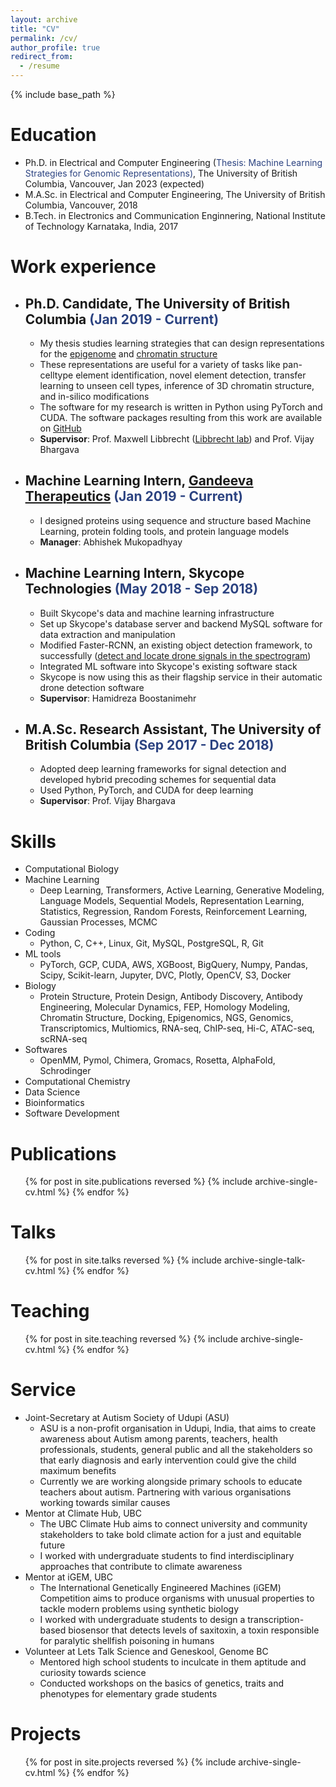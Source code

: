 ```yaml
---
layout: archive
title: "CV"
permalink: /cv/
author_profile: true
redirect_from:
  - /resume
---
```


{% include base_path %}
 

Education
======
* Ph.D. in Electrical and Computer Engineering (<span style="color:#2C4381">Thesis: Machine Learning Strategies for Genomic Representations)</span>, The University of British Columbia, Vancouver, Jan 2023 (expected)
* M.A.Sc. in Electrical and Computer Engineering, The University of British Columbia, Vancouver, 2018
* B.Tech. in Electronics and Communication Enginnering, National Institute of Technology Karnataka, India, 2017 

Work experience
======
* ## Ph.D. Candidate, The University of British Columbia <span style="color:#2C4381">(Jan 2019 - Current)</span> 
  * My thesis studies learning strategies that can design representations for the <a href="https://kevinbdsouza.github.io/publications/epilstm"><u>epigenome</u></a> and <a href="https://kevinbdsouza.github.io/publications/hiclstm"><u>chromatin structure</u></a>
  * These representations are useful for a variety of tasks like pan-celltype element identification, novel element detection, transfer learning to unseen cell types, inference of 3D chromatin structure, and in-silico modifications
  * The software for my research is written in Python using PyTorch and CUDA. The software packages resulting from this work are available on <a href="https://github.com/kevinbdsouza"><u>GitHub</u></a>
  * **Supervisor**: Prof. Maxwell Libbrecht (<a href="https://www.libbrechtlab.com"><u>Libbrecht lab</u></a>) and Prof. Vijay Bhargava

* ## Machine Learning Intern, <a href="https://www.gandeeva.com/"><u>Gandeeva Therapeutics</u></a> <span style="color:#2C4381">(Jan 2019 - Current)</span> 
  * I designed proteins using sequence and structure based Machine Learning, protein folding tools, and protein language models
  * **Manager**: Abhishek Mukopadhyay

* ## Machine Learning Intern, Skycope Technologies <span style="color:#2C4381"> (May 2018 - Sep 2018)</span>
  * Built Skycope's data and machine learning infrastructure 
  * Set up Skycope's database server and backend MySQL software for data extraction and manipulation 
  * Modified Faster-RCNN, an existing object detection framework, to successfully (<a href="https://kevinbdsouza.github.io/publications/frcnn"><u>detect and locate drone signals in the spectrogram</u></a>)
  * Integrated ML software into Skycope's existing software stack 
  * Skycope is now using this as their flagship service in their automatic drone detection software
  * **Supervisor**: Hamidreza Boostanimehr

* ## M.A.Sc. Research Assistant, The University of British Columbia <span style="color:#2C4381"> (Sep 2017 - Dec 2018)</span>
  * Adopted deep learning frameworks for signal detection and developed hybrid precoding schemes for sequential data
  * Used Python, PyTorch, and CUDA for deep learning
  * **Supervisor**: Prof. Vijay Bhargava

  
Skills
======
* Computational Biology
* Machine Learning 
  * Deep Learning, Transformers, Active Learning, Generative Modeling, Language Models, Sequential Models, Representation Learning, Statistics, Regression, Random Forests, Reinforcement Learning, Gaussian Processes, MCMC
* Coding 
  * Python, C, C++, Linux, Git, MySQL, PostgreSQL, R, Git
* ML tools 
  * PyTorch, GCP, CUDA, AWS, XGBoost, BigQuery, Numpy, Pandas, Scipy, Scikit-learn, Jupyter, DVC, Plotly, OpenCV, S3, Docker
* Biology 
  * Protein Structure, Protein Design, Antibody Discovery, Antibody Engineering, Molecular Dynamics, FEP, Homology Modeling, Chromatin Structure, Docking, Epigenomics, NGS, Genomics, Transcriptomics, Multiomics, RNA-seq, ChIP-seq, Hi-C, ATAC-seq, scRNA-seq
* Softwares
  * OpenMM, Pymol, Chimera, Gromacs, Rosetta, AlphaFold, Schrodinger
* Computational Chemistry
* Data Science 
* Bioinformatics
* Software Development 



Publications
======
  <ul>{% for post in site.publications reversed %}
    {% include archive-single-cv.html %}
  {% endfor %}</ul>
  
Talks
======
  <ul>{% for post in site.talks reversed %}
    {% include archive-single-talk-cv.html %}
  {% endfor %}</ul>
  
Teaching
======
  <ul>{% for post in site.teaching reversed %}
    {% include archive-single-cv.html %}
  {% endfor %}</ul>
  
Service 
======
* Joint-Secretary at Autism Society of Udupi (ASU)
  * ASU is a non-profit organisation in Udupi, India, that aims to create awareness about Autism among parents, teachers, health professionals, students, general public and all the stakeholders so that early diagnosis and early intervention could give the child maximum benefits
  * Currently we are working alongside primary schools to educate teachers about autism. Partnering with various organisations working towards similar causes 
* Mentor at Climate Hub, UBC
  * The UBC Climate Hub aims to connect university and community stakeholders to take bold climate action for a just and equitable future
  * I worked with undergraduate students to find interdisciplinary approaches that contribute to climate awareness
* Mentor at iGEM, UBC
  * The International Genetically Engineered Machines (iGEM) Competition aims to produce organisms with unusual properties to tackle modern problems using synthetic biology
  * I worked with undergraduate students to design a transcription-based biosensor that detects levels of saxitoxin, a toxin responsible for paralytic shellfish poisoning in humans
* Volunteer at Lets Talk Science and Geneskool, Genome BC
  * Mentored high school students to inculcate in them aptitude and curiosity towards science
  * Conducted workshops on the basics of genetics, traits and phenotypes for elementary grade students

Projects
======
  <ul>{% for post in site.projects reversed %}
    {% include archive-single-cv.html %}
  {% endfor %}</ul>
